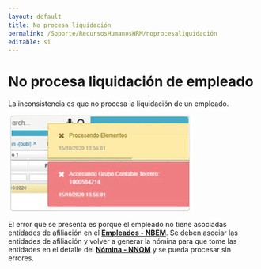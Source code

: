 ```yaml
---
layout: default
title: No procesa liquidación
permalink: /Soporte/RecursosHumanosHRM/noprocesaliquidación
editable: si
---
```

# No procesa liquidación de empleado  

La inconsistencia es que no procesa la liquidación de un empleado.  

![](liq.png)  

El error que se presenta es porque el empleado no tiene asociadas entidades de afiliación en el [**Empleados - NBEM**](http://docs.oasiscom.com/Operacion/hrm/nomina/nbasica/nbem). Se deben asociar las entidades de afiliación y volver a generar la nómina para que tome las entidades en el detalle del [**Nómina - NNOM**](http://docs.oasiscom.com/Operacion/hrm/nomina/nnomina/nnom) y se pueda procesar sin errores.  

